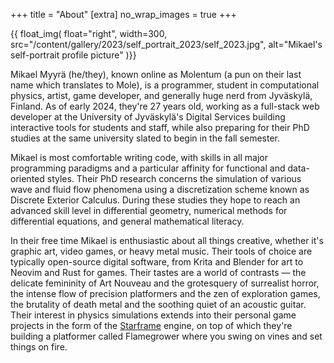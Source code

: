 +++
title = "About"
[extra]
no_wrap_images = true
+++

{{ float_img(
    float="right",
    width=300,
    src="/content/gallery/2023/self_portrait_2023/self_2023.jpg",
    alt="Mikael's self-portrait profile picture"
)}}

Mikael Myyrä (he/they), known online as Molentum
(a pun on their last name which translates to Mole),
is a programmer, student in computational physics,
artist, game developer, and generally huge nerd from Jyväskylä, Finland.
As of early 2024, they're 27 years old, working as a full-stack web developer
at the University of Jyväskylä's Digital Services
building interactive tools for students and staff,
while also preparing for their PhD studies at the same university
slated to begin in the fall semester.

Mikael is most comfortable writing code,
with skills in all major programming paradigms
and a particular affinity for functional and data-oriented styles.
Their PhD research concerns the simulation
of various wave and fluid flow phenomena
using a discretization scheme known as Discrete Exterior Calculus.
During these studies they hope to reach an advanced skill level
in differential geometry, numerical methods for differential equations,
and general mathematical literacy.

In their free time Mikael is enthusiastic about all things creative,
whether it's graphic art, video games, or heavy metal music.
Their tools of choice are typically open-source digital software,
from Krita and Blender for art to Neovim and Rust for games.
Their tastes are a world of contrasts —
the delicate femininity of Art Nouveau and the grotesquery of surrealist horror,
the intense flow of precision platformers and the zen of exploration games,
the brutality of death metal and the soothing quiet of an acoustic guitar.
Their interest in physics simulations extends into their personal game projects
in the form of the [Starframe](https://github.com/m0lentum/starframe) engine,
on top of which they're building a platformer called Flamegrower
where you swing on vines and set things on fire.
